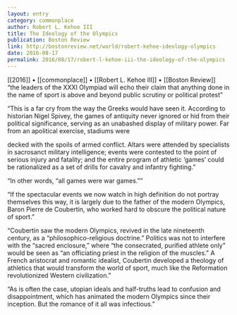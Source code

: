 ```yaml
---
layout: entry
category: commonplace
author: Robert L. Kehoe III
title: The Ideology of the Olympics
publication: Boston Review
link: http://bostonreview.net/world/robert-kehoe-ideology-olympics
date: 2016-08-17
permalink: 2016/08/17/robert-l-kehoe-iii-the-ideology-of-the-olympics
---
```


[[2016]] • [[commonplace]] • [[Robert L. Kehoe III]] • [[Boston Review]]
 
“the leaders of the XXXI Olympiad will echo their claim that anything done in the name of sport is above and beyond public scrutiny or political protest”

“This is a far cry from the way the Greeks would have seen it. According to historian Nigel Spivey, the games of antiquity never ignored or hid from their political significance, serving as an unabashed display of military power. Far from an apolitical exercise, stadiums were

decked with the spoils of armed conflict. Altars were attended by specialists in sacrosanct military intelligence; events were contested to the point of serious injury and fatality; and the entire program of athletic ‘games’ could be rationalized as a set of drills for cavalry and infantry fighting.”

“In other words, “all games were war games.””

“If the spectacular events we now watch in high definition do not portray themselves this way, it is largely due to the father of the modern Olympics, Baron Pierre de Coubertin, who worked hard to obscure the political nature of sport.”

“Coubertin saw the modern Olympics, revived in the late nineteenth century, as a “philosophico-religious doctrine.” Politics was not to interfere with the “sacred enclosure,” where “the consecrated, purified athlete only” would be seen as “an officiating priest in the religion of the muscles.” A French aristocrat and romantic idealist, Coubertin developed a theology of athletics that would transform the world of sport, much like the Reformation revolutionized Western civilization.”

“As is often the case, utopian ideals and half-truths lead to confusion and disappointment, which has animated the modern Olympics since their inception. But the romance of it all was infectious.”

